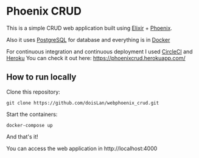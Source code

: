 # Phoenix CRUD
This is a simple CRUD web application built using [Elixir](http://elixir-lang.github.io/) + [Phoenix](http://phoenixframework.org/).

Also it uses [PostgreSQL](https://www.postgresql.org/) for database and everything is in [Docker](https://www.docker.com/)

For continuous integration and continuous deployment I used [CircleCI](https://circleci.com/) and [Heroku](https://dashboard.heroku.com/)
You can check it out here: https://phoenixcrud.herokuapp.com/

## How to run locally

Clone this repository: 

`git clone https://github.com/doisLan/webphoenix_crud.git`

Start the containers: 

`docker-compose up`

And that's it! 

You can access the web application in http://localhost:4000

